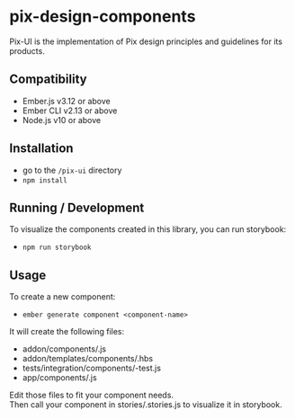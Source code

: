 pix-design-components
==============================================================================

Pix-UI is the implementation of Pix design principles 
and guidelines for its products.


Compatibility
------------------------------------------------------------------------------

* Ember.js v3.12 or above
* Ember CLI v2.13 or above
* Node.js v10 or above


Installation
------------------------------------------------------------------------------

* go to the `/pix-ui` directory
* `npm install`

Running / Development
---------------------

To visualize the components created in this library,
you can run storybook:
* `npm run storybook`

Usage
------------------------------------------------------------------------------

To create a new component:
* `ember generate component <component-name>`

It will create the following files:
* addon/components/<component-name>.js
* addon/templates/components/<component-name>.hbs
* tests/integration/components/<component-name>-test.js
* app/components/<component-name>.js

Edit those files to fit your component needs.  
Then call your component in 
stories/<component-name>.stories.js to 
visualize it in storybook.
